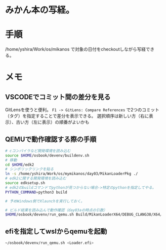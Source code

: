 # みかん本の写経。


# 手順

/home/yshira/Work/os/mikanos
で対象の日付をcheckoutしながら写経できる。

# メモ

## VSCODEでコミット間の差分を見る
GitLensを使うと便利。
`F1 -> GitLens: Compare References`
で2つのコミット（タグ）を指定することで差分を表示できる。
選択順序は新しい方（右に表示）、古い方（左に表示）の順番がよいかも

## QEMUで動作確認する際の手順
```bash
# cコンパイラなど開発環境を読み込む
source $HOME/osbook/devenv/buildenv.sh
# 移動
cd $HOME/edk2
# シンボリックリンクを貼る
ln -s /home/yshira/Work/os/mymikanos/day03/MikanLoaderPkg ./
# edk2に関する開発環境を読み込む
source edksetup.sh
# edk2のbuildコマンドでpythonが見つからない場合->特定のpythonを指定してやる。
PYTHON_COMMAND=python3 build

# 予めWindows側でXlaunchを実行しておく。

# ビルド結果を読み込んで動作確認（day03aの時点の引数）
$HOME/osbook/devenv/run_qemu.sh Build/MikanLoaderX64/DEBUG_CLANG38/X64/Loader.efi ${HOME}/Work/os/mymikanos/day04/kernel/kernel.elf
```

## efiを指定してwslからqemuを起動

```bash
~/osbook/devenv/run_qemu.sh <Loader.efi>
```


